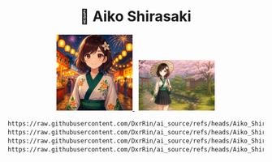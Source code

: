 <h1 align="center">🌸 Aiko Shirasaki</h1>

<div align="center">
  <a href="https://raw.githubusercontent.com/DxrRin/ai_source/refs/heads/Aiko_Shirasaki/image/aiko_avatar.webp" target="_blank">
    <img src="image/aiko_avatar.webp" width="150"/>
  </a>
  &nbsp;
  <a href="https://raw.githubusercontent.com/DxrRin/ai_source/refs/heads/Aiko_Shirasaki/image/aiko_background.webp" target="_blank">
    <img src="image/aiko_background.webp" width="150"/>
  </a>
</div>

```bash
https://raw.githubusercontent.com/DxrRin/ai_source/refs/heads/Aiko_Shirasaki/image/aiko_avatar.webp
https://raw.githubusercontent.com/DxrRin/ai_source/refs/heads/Aiko_Shirasaki/image/aiko_avatar.png
https://raw.githubusercontent.com/DxrRin/ai_source/refs/heads/Aiko_Shirasaki/image/aiko_background.webp
https://raw.githubusercontent.com/DxrRin/ai_source/refs/heads/Aiko_Shirasaki/image/aiko_background.png
```
